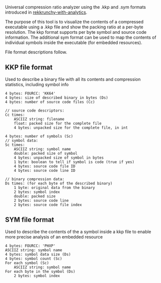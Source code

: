 Universal compression ratio analyzer using the .kkp and .sym formats introduced in [rekkrunchy-with-analytics](https://github.com/ConspiracyHu/rekkrunchy-with-analytics).

The purpose of this tool is to visualize the contents of a compressed executable using a .kkp file and show the packing ratio at a per-byte resolution. The kkp format supports per byte symbol and source code information. The additional sym format can be used to map the contents of individual symbols inside the executable (for embedded resources).

File format descriptions follow.
## KKP file format
Used to describe a binary file with all its contents and compression statistics, including symbol info

```
4 bytes: FOURCC: 'KK64'
4 bytes: size of described binary in bytes (Ds)
4 bytes: number of source code files (Cc)

// source code descriptors:
Cc times:
	ASCIIZ string: filename
	float: packed size for the complete file
	4 bytes: unpacked size for the complete file, in int

4 bytes: number of symbols (Sc)
// symbol data:
Sc times:
	ASCIIZ string: symbol name
	double: packed size of symbol
	4 bytes: unpacked size of symbol in bytes
	1 byte: boolean to tell if symbol is code (true if yes)
	4 bytes: source code file ID
	4 bytes: source code line ID

// binary compression data:
Ds times: (for each byte of the described binary)
	1 byte: original data from the binary
	2 bytes: symbol index
	double: packed size
	2 bytes: source code line
	2 bytes: source code file index
```

## SYM file format
Used to describe the contents of the a symbol inside a kkp file to enable more precise analysis of an embedded resource

```
4 bytes: FOURCC: 'PHXP'
ASCIIZ string: symbol name
4 bytes: symbol data size (Ds)
4 bytes: symbol count (Sc)
For each symbol (Sc)
	ASCIIZ string: symbol name
For each byte in the symbol (Ds)
	2 bytes: symbol index
```
